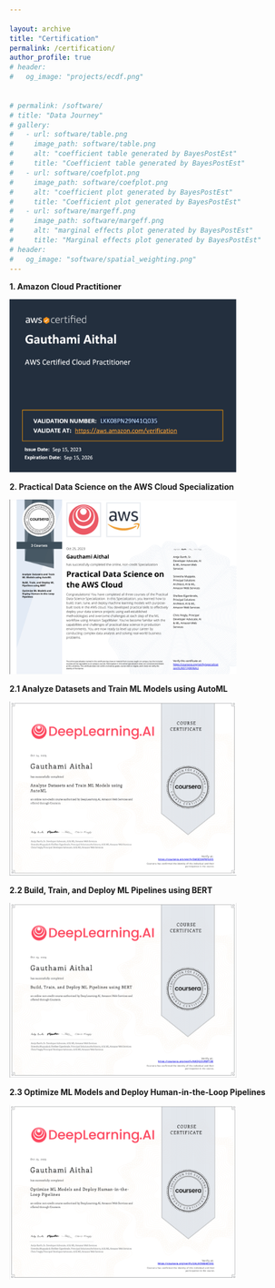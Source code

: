 ```yaml
---

layout: archive
title: "Certification"
permalink: /certification/
author_profile: true
# header:
#   og_image: "projects/ecdf.png"


# permalink: /software/
# title: "Data Journey"
# gallery:
#   - url: software/table.png
#     image_path: software/table.png
#     alt: "coefficient table generated by BayesPostEst"
#     title: "Coefficient table generated by BayesPostEst"
#   - url: software/coefplot.png
#     image_path: software/coefplot.png
#     alt: "coefficient plot generated by BayesPostEst"
#     title: "Coefficient plot generated by BayesPostEst"
#   - url: software/margeff.png
#     image_path: software/margeff.png
#     alt: "marginal effects plot generated by BayesPostEst"
#     title: "Marginal effects plot generated by BayesPostEst"
# header:
#   og_image: "software/spatial_weighting.png"
---
```


<!-- **Certifications** -->

**1. Amazon Cloud Practitioner**  

<img src="/images/posts/creating-website/AWS.png" alt="image" width="400" height="auto">
<!-- ![AWS|300x300](/images/posts/creating-website/AWS.png) -->

**2. Practical Data Science on the AWS Cloud Specialization**  


<!-- ![](/images/posts/creating-website/Final_certificate.png) -->
<img src="/images/posts/creating-website/Final_certificate.png" alt="image" width="400" height="auto">

**2.1 Analyze Datasets and Train ML Models using AutoML**  

<!-- 
![](/images/posts/creating-website/C1-Analyze Datasets and Train ML Models using AutoML.png) -->
<img src="/images/posts/creating-website/C1-Analyze Datasets and Train ML Models using AutoML.png" alt="image" width="400" height="auto">


**2.2 Build, Train, and Deploy ML Pipelines using BERT**


<!-- ![](/images/posts/creating-website/Build Train and Deploy ML Pipelines using BERT.png) -->
<img src="/images/posts/creating-website/Build Train and Deploy ML Pipelines using BERT.png" alt="image" width="400" height="auto">


**2.3 Optimize ML Models and Deploy Human-in-the-Loop Pipelines**

<!-- 
![](/images/posts/creating-website/C3-Optimize ML Models and Deploy Human-in-the-Loop Pipelines.png) -->
<img src="/images/posts/creating-website/C3-Optimize ML Models and Deploy Human-in-the-Loop Pipelines.png" alt="image" width="400" height="auto">
<!-- <style type="text/css">
    img {
        width: 300px;
    }
</style> -->
<!-- 🏁 **The beginnings**: A Boston Dynamics video of a robot dog named BigDog ignited my fascination with Electrical Engineering, setting the course for my under graduate degree. Growing up, understanding the "Whys" and "Hows" was important and and I was certain that this path was the right one.

